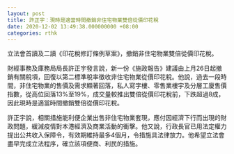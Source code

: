 ```yaml
---
layout: post
title: 許正宇：現時是適當時間撤銷非住宅物業雙倍從價印花稅
date: 2020-12-02 13:49:38.000000000 +08:00
categories: rthk
---
```


立法會首讀及二讀《印花稅修訂條例草案》，撤銷非住宅物業雙倍從價印花稅。

財經事務及庫務局局長許正宇發言說，新一份《施政報告》建議由上月26日起撤銷有關稅項，回復以第二標準稅率徵收非住宅物業從價印花稅。他說，過去一段時間，非住宅物業的售價及需求顯著回落，私人寫字樓、零售業樓宇及分層工廈售價指數，從高位回落13%至19%，成交量較推出雙倍從價印花稅前，下跌超過8成，因此現時是適當時間撤銷雙倍從價印花稅。

許正宇說，相關措施能利便企業出售非住宅物業套現，應付因經濟下行而出現的財政問題，緩減疫情對本港經濟及商業活動的衝擊。他又說，行政長官已用法定權力提出公共收入保障令，有效期維持最多4個月，令措施具法律放力。他希望立法會盡早完成立法程序，確立該項便商、利民的措施。
